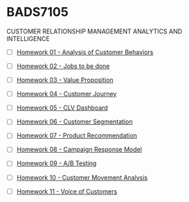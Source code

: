 # BADS7105
CUSTOMER RELATIONSHIP MANAGEMENT ANALYTICS AND INTELLIGENCE

- [ ] [Homework 01 - Analysis of Customer Behaviors](./HW%2001)  

- [ ] [Homework 02 - Jobs to be done](./Homework%2002%20-%20Jobs%20to%20be%20done)  

- [ ] [Homework 03 - Value Proposition](./Homework%2003%20-%20Value%20Proposition)  

- [ ] [Homework 04 - Customer Journey](./Homework%2004%20-%20Customer%20Journey)  

- [ ] [Homework 05 - CLV Dashboard](./Homework%2005%20-%20CLV%20Dashboard)  

- [ ] [Homework 06 - Customer Segmentation](./Homework%2006%20-%20Customer%20Segmentation)  

- [ ] [Homework 07 - Product Recommendation](./Homework%2007%20-%20Product%20Recommendation)  

- [ ] [Homework 08 - Campaign Response Model](./Homework%2008%20-%20Campaign%20Response%20Model)  

- [ ] [Homework 09 - A/B Testing](./Homework%2009%20-%20AB%20Testing)  

- [ ] [Homework 10 - Customer Movement Analysis](./Homework%2010%20-%20Customer%20Movement%20Analysis)  

- [ ] [Homework 11 - Voice of Customers](./Homework%2011%20-%20Voice%20of%20Customers)  
